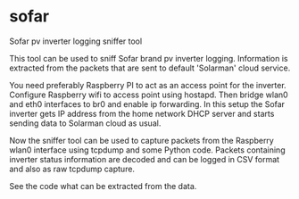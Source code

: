 # sofar
Sofar pv inverter logging sniffer tool

This tool can be used to sniff Sofar brand pv inverter logging. Information is extracted from the packets that are sent to default 'Solarman' cloud service.

You need preferably Raspberry PI to act as an access point for the inverter. Configure Raspberry wifi to access point using hostapd. Then bridge wlan0 and eth0 interfaces to br0 and enable ip forwarding. In this setup the Sofar inverter gets IP address from the home network DHCP server and starts sending data to Solarman cloud as usual.

Now the sniffer tool can be used to capture packets from the Raspberry wlan0 interface using tcpdump and some Python code. Packets containing inverter status information are decoded and can be logged in CSV format and also as raw tcpdump capture.

See the code what can be extracted from the data.
